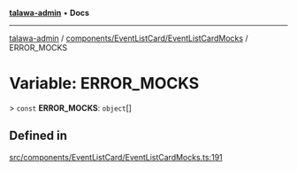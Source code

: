 [**talawa-admin**](../../../../README.md) • **Docs**

***

[talawa-admin](../../../../modules.md) / [components/EventListCard/EventListCardMocks](../README.md) / ERROR\_MOCKS

# Variable: ERROR\_MOCKS

\> `const` **ERROR\_MOCKS**: `object`[]

## Defined in

[src/components/EventListCard/EventListCardMocks.ts:191](https://github.com/PalisadoesFoundation/talawa-admin/blob/6393648179f5fe59037f42564a6a7bc1ca4e7f9d/src/components/EventListCard/EventListCardMocks.ts#L191)
